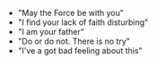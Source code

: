 - "May the Force be with you"
- "I find your lack of faith disturbing"
- "I am your father"
- "Do or do not. There is no try"
- "I've a got bad feeling about this"
